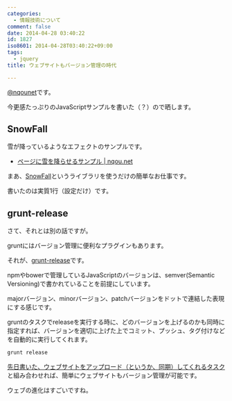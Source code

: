 ```yaml
---
categories:
  - 情報技術について
comment: false
date: 2014-04-28 03:40:22
id: 1827
iso8601: 2014-04-28T03:40:22+09:00
tags:
  - jquery
title: ウェブサイトもバージョン管理の時代

---
```


<p><a href="https://twitter.com/nqounet">@nqounet</a>です。</p>

<p>今更感たっぷりのJavaScriptサンプルを書いた（？）ので晒します。</p>



<h2>SnowFall</h2>

<p>雪が降っているようなエフェクトのサンプルです。</p>

<ul>
<li><a href="http://nqou.net/snow.html">ページに雪を降らせるサンプル | nqou.net</a></li>
</ul>

<p>まあ、<a href="https://github.com/loktar00/JQuery-Snowfall">SnowFall</a>というライブラリを使うだけの簡単なお仕事です。</p>

<p>書いたのは実質1行（設定だけ）です。</p>

<h2>grunt-release</h2>

<p>さて、それとは別の話ですが。</p>

<p>gruntにはバージョン管理に便利なプラグインもあります。</p>

<p>それが、<a href="https://github.com/geddski/grunt-release">grunt-release</a>です。</p>

<p>npmやbowerで管理しているJavaScriptのバージョンは、semver(Semantic Versioning)で書かれていることを前提にしています。</p>

<p>majorバージョン、minorバージョン、patchバージョンをドットで連結した表現にする感じです。</p>

<p>gruntのタスクでreleaseを実行する時に、どのバージョンを上げるのかも同時に指定すれば、バージョンを適切に上げた上でコミット、プッシュ、タグ付けなどを自動的に実行してくれます。</p>

```bash
grunt release
```

<p><a href="http://www.nishimiyahara.net/2014/03/21/171931" title="Yeoman（yo + grunt + bower）を始めてみてわかったこと">先日書いた、ウェブサイトをアップロード（というか、同期）してくれるタスク</a>と組み合わせれば、簡単にウェブサイトもバージョン管理が可能です。</p>

<p>ウェブの進化はすごいですね。</p>
    	